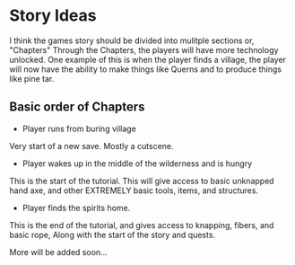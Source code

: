 # Story Ideas
I think the games story should be divided into mulitple sections or, "Chapters"
Through the Chapters, the players will have more technology unlocked. One example of this is when the player finds a village, the player will now have the ability to make things like Querns and to produce things like pine tar.

## Basic order of Chapters
- Player runs from buring village

Very start of a new save. Mostly a cutscene.

- Player wakes up in the middle of the wilderness and is hungry

This is the start of the tutorial. This will give access to basic unknapped hand axe, and other EXTREMELY basic tools, items, and structures.

- Player finds the spirits home.

This is the end of the tutorial, and gives access to knapping, fibers, and basic rope, Along with the start of the story and quests.

More will be added soon...
